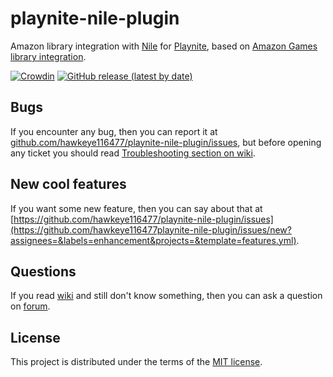 # playnite-nile-plugin
Amazon library integration with [Nile](https://github.com/imLinguin/nile) for [Playnite](https://github.com/JosefNemec/Playnite), based on [Amazon Games library integration](https://github.com/JosefNemec/PlayniteExtensions/tree/master/source/Libraries/AmazonGamesLibrary).

[![Crowdin](https://badges.crowdin.net/playnite-legendary-plugin/localized.svg)](https://crowdin.com/project/playnite-legendary-plugin)
[![GitHub release (latest by date)](https://img.shields.io/github/downloads/hawkeye116477/playnite-nile-plugin/latest/total)](https://github.com/hawkeye116477/playnite-nile-plugin/releases/latest)

## **Bugs**
If you encounter any bug, then you can report it at [github.com/hawkeye116477/playnite-nile-plugin/issues](https://github.com/hawkeye116477/playnite-nile-plugin/issues), but before opening any ticket you should read [Troubleshooting section on wiki](https://github.com/hawkeye116477/playnite-nile-plugin/wiki/Troubleshooting).

## **New cool features**
If you want some new feature, then you can say about that at [https://github.com/hawkeye116477/playnite-nile-plugin/issues](https://github.com/hawkeye116477playnite-nile-plugin/issues/new?assignees=&labels=enhancement&projects=&template=features.yml).

## **Questions**
If you read [wiki](https://github.com/hawkeye116477/playnite-nile-plugin/wiki) and still don't know something, then you can ask a question on [forum](https://github.com/hawkeye116477/playnite-nile-plugin/discussions).

## **License**
This project is distributed under the terms of the [MIT license](/LICENSE).
